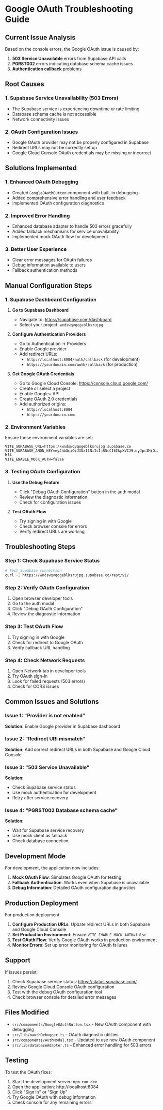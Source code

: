 # Google OAuth Troubleshooting Guide

## Current Issue Analysis

Based on the console errors, the Google OAuth issue is caused by:

1. **503 Service Unavailable** errors from Supabase API calls
2. **PGRST002** errors indicating database schema cache issues
3. **Authentication callback** problems

## Root Causes

### 1. Supabase Service Unavailability (503 Errors)
- The Supabase service is experiencing downtime or rate limiting
- Database schema cache is not accessible
- Network connectivity issues

### 2. OAuth Configuration Issues
- Google OAuth provider may not be properly configured in Supabase
- Redirect URLs may not be correctly set up
- Google Cloud Console OAuth credentials may be missing or incorrect

## Solutions Implemented

### 1. Enhanced OAuth Debugging
- Created `GoogleOAuthButton` component with built-in debugging
- Added comprehensive error handling and user feedback
- Implemented OAuth configuration diagnostics

### 2. Improved Error Handling
- Enhanced database adapter to handle 503 errors gracefully
- Added fallback mechanisms for service unavailability
- Implemented mock OAuth flow for development

### 3. Better User Experience
- Clear error messages for OAuth failures
- Debug information available to users
- Fallback authentication methods

## Manual Configuration Steps

### 1. Supabase Dashboard Configuration

1. **Go to Supabase Dashboard**
   - Navigate to: https://supabase.com/dashboard
   - Select your project: `wndswqvqogeblksrujpg`

2. **Configure Authentication Providers**
   - Go to Authentication → Providers
   - Enable Google provider
   - Add redirect URLs:
     - `http://localhost:8084/auth/callback` (for development)
     - `https://yourdomain.com/auth/callback` (for production)

3. **Get Google OAuth Credentials**
   - Go to Google Cloud Console: https://console.cloud.google.com/
   - Create or select a project
   - Enable Google+ API
   - Create OAuth 2.0 credentials
   - Add authorized origins:
     - `http://localhost:8084`
     - `https://yourdomain.com`

### 2. Environment Variables

Ensure these environment variables are set:

```env
VITE_SUPABASE_URL=https://wndswqvqogeblksrujpg.supabase.co
VITE_SUPABASE_ANON_KEY=eyJhbGciOiJIUzI1NiIsInR5cCI6IkpXVCJ9.eyJpc3MiOiJzdXBhYmFzZSIsInJlZiI6InduZHN3cXZxb2dlYmxrc3J1anBnIiwicm9sZSI6ImFub24iLCJpYXQiOjE3NTYzMzEyMTAsImV4cCI6MjA3MTkwNzIxMH0.eOXJEo3XheuB2AK3NlRotSKqPMueqkgPUa896TM-hfA
VITE_ENABLE_MOCK_AUTH=false
```

### 3. Testing OAuth Configuration

1. **Use the Debug Feature**
   - Click "Debug OAuth Configuration" button in the auth modal
   - Review the diagnostic information
   - Check for configuration issues

2. **Test OAuth Flow**
   - Try signing in with Google
   - Check browser console for errors
   - Verify redirect URLs are working

## Troubleshooting Steps

### Step 1: Check Supabase Service Status
```bash
# Test Supabase connection
curl -I https://wndswqvqogeblksrujpg.supabase.co/rest/v1/
```

### Step 2: Verify OAuth Configuration
1. Open browser developer tools
2. Go to the auth modal
3. Click "Debug OAuth Configuration"
4. Review the diagnostic information

### Step 3: Test OAuth Flow
1. Try signing in with Google
2. Check for redirect to Google OAuth
3. Verify callback URL handling

### Step 4: Check Network Requests
1. Open Network tab in developer tools
2. Try OAuth sign-in
3. Look for failed requests (503 errors)
4. Check for CORS issues

## Common Issues and Solutions

### Issue 1: "Provider is not enabled"
**Solution**: Enable Google provider in Supabase dashboard

### Issue 2: "Redirect URI mismatch"
**Solution**: Add correct redirect URLs in both Supabase and Google Cloud Console

### Issue 3: "503 Service Unavailable"
**Solution**: 
- Check Supabase service status
- Use mock authentication for development
- Retry after service recovery

### Issue 4: "PGRST002 Database schema cache"
**Solution**:
- Wait for Supabase service recovery
- Use mock client as fallback
- Check database connection

## Development Mode

For development, the application now includes:

1. **Mock OAuth Flow**: Simulates Google OAuth for testing
2. **Fallback Authentication**: Works even when Supabase is unavailable
3. **Debug Information**: Detailed OAuth configuration diagnostics

## Production Deployment

For production deployment:

1. **Configure Production URLs**: Update redirect URLs in both Supabase and Google Cloud Console
2. **Set Production Environment**: Ensure `VITE_ENABLE_MOCK_AUTH=false`
3. **Test OAuth Flow**: Verify Google OAuth works in production environment
4. **Monitor Errors**: Set up error monitoring for OAuth failures

## Support

If issues persist:

1. Check Supabase service status: https://status.supabase.com/
2. Review Google Cloud Console OAuth configuration
3. Test with the debug OAuth configuration tool
4. Check browser console for detailed error messages

## Files Modified

- `src/components/GoogleOAuthButton.tsx` - New OAuth component with debugging
- `src/lib/oauthDebugger.ts` - OAuth diagnostic utilities
- `src/components/AuthModal.tsx` - Updated to use new OAuth component
- `src/lib/databaseAdapter.ts` - Enhanced error handling for 503 errors

## Testing

To test the OAuth fixes:

1. Start the development server: `npm run dev`
2. Open the application: http://localhost:8084
3. Click "Sign In" or "Sign Up"
4. Try Google OAuth with debug information
5. Check console for any remaining errors
